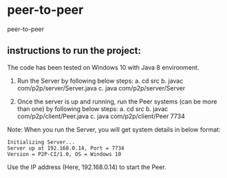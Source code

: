 # peer-to-peer
peer-to-peer




## instructions to run the project:
The code has been tested on Windows 10 with Java 8 environment.
1. Run the Server by following below steps:
  a. cd src
  b. javac com/p2p/server/Server.java
  c. java com/p2p/server/Server
  
2. Once the server is up and running, run the Peer systems (can be more than one) by following below steps:
  a. cd src
  b. javac com/p2p/client/Peer.java
  c. java com/p2p/client/Peer <Server IP Address> 7734
  
Note: When you run the Server, you will get system details in below format:
```
Initializing Server...
Server up at 192.168.0.14, Port = 7734
Version = P2P-CI/1.0, OS = Windows 10
```
Use the IP address (Here, 192.168.0.14) to start the Peer.
